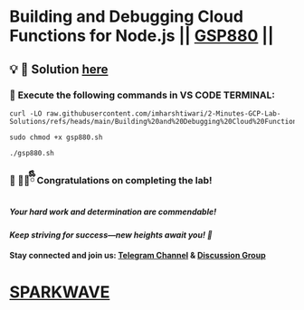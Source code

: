 # Building and Debugging Cloud Functions for Node.js || [GSP880](https://www.cloudskillsboost.google/games/6415/labs/40388) ||

## 💡 **🔑 Solution [here](https://youtu.be/Ef4jIkTLu8k)**

### 🚀 **Execute the following commands in VS CODE TERMINAL:**  


```
curl -LO raw.githubusercontent.com/imharshtiwari/2-Minutes-GCP-Lab-Solutions/refs/heads/main/Building%20and%20Debugging%20Cloud%20Functions%20for%20Node.js/gsp880.sh

sudo chmod +x gsp880.sh

./gsp880.sh
```



### 🎉 🐻‍❄️ྀིྀི **Congratulations on completing the lab!**  

##### *Your hard work and determination are commendable!*  

#### *Keep striving for success—new heights await you! 🚀*

#### **Stay connected and join us:** [Telegram Channel](https://t.me/sparkwave.01) & [Discussion Group](https://t.me/sparkwave.01chats) 

# [SPARKWAVE](https://www.youtube.com/@sparkwave.01)
